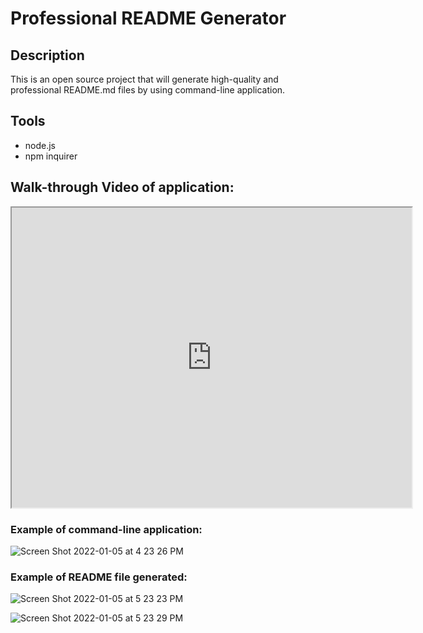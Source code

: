 # Professional README Generator

## Description
This is an open source project that will generate high-quality and professional README.md files by using command-line application. 

## Tools
* node.js
* npm inquirer

## Walk-through Video of application:
<iframe src="https://drive.google.com/file/d/1SvSJpOsUVlo1JvuLVkst5hzkzrbQO2Lb/preview" width="640" height="480"></iframe>

### Example of command-line application:
![Screen Shot 2022-01-05 at 4 23 26 PM](https://user-images.githubusercontent.com/92767735/148293998-6b396c39-6c3a-4059-8cff-ce780ebac7b8.png)

### Example of README file generated:
![Screen Shot 2022-01-05 at 5 23 23 PM](https://user-images.githubusercontent.com/92767735/148298090-114d1cb2-22be-4477-9902-9da798399685.png)

![Screen Shot 2022-01-05 at 5 23 29 PM](https://user-images.githubusercontent.com/92767735/148298137-ae10c74b-650b-47ab-8c96-f07decc2f344.png)

